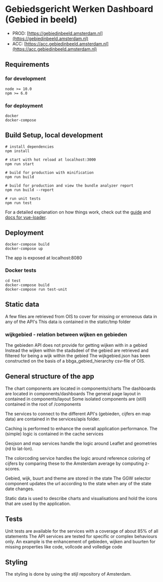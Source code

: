 # Gebiedsgericht Werken Dashboard (Gebied in beeld)

- PROD: [https://gebiedinbeeld.amsterdam.nl](https://gebiedinbeeld.amsterdam.nl)
- ACC: [https://acc.gebiedinbeeld.amsterdam.nl](https://acc.gebiedinbeeld.amsterdam.nl)

## Requirements

### for development

    node >= 10.0
    npm >= 6.0

### for deployment

    docker
    docker-compose

## Build Setup, local development

    # install dependencies
    npm install

    # start with hot reload at localhost:3000
    npm run start

    # build for production with minification
    npm run build

    # build for production and view the bundle analyzer report
    npm run build --report

    # run unit tests
    npm run test

For a detailed explanation on how things work, check out the [guide](http://vuejs-templates.github.io/webpack/) and [docs for vue-loader](http://vuejs.github.io/vue-loader).

## Deployment

    docker-compose build
    docker-compose up

The app is exposed at localhost:8080

### Docker tests

    cd test
    docker-compose build
    docker-compose run test-unit

## Static data

A few files are retrieved from OIS to cover for missing or erroneous data in any of the API's
This data is contained in the static/tmp folder

### wijkgebied - relation between wijken en gebieden

The gebieden API does not provide for getting wijken with in a gebied
Instead the wijken within the stadsdeel of the gebied are retrieved and filtered for being a wijk within the gebied
The wijkgebied.json has been constructed on the basis of a bbga_gebied_hierarchy csv-file of OIS.

## General structure of the app

The chart components are located in components/charts
The dashboards are located in components/dashboards
The general page layout in contained in components/layout
Some isolated components are (still) contained in the root of /components

The services to connect to the different API's (gebieden, cijfers en map data) are contained in the services/apis folder.

Caching is performed to enhance the overall application performance.
The (simple) logic is contained in the cache services

Geojson and map services handle the logic around Leaflet and geometries (rd to lat-lon).

The colorcoding service handles the logic around reference coloring of cijfers by comparing these to the Amsterdam average by computing z-scores.

Gebied, wijk, buurt and theme are stored in the state
The GGW selector component updates the url according to the state when any of the state date changes.

Static data is used to describe charts and visualisations and hold the icons that are used by the application.

## Tests

Unit tests are available for the services with a coverage of about 85% of all statements
The API services are tested for specific or complex behaviours only.
An example is the enhancement of gebieden, wijken and buurten for missing properties like code, vollcode and volledige code

## Styling

The styling is done by using the stijl repository of Amsterdam.
